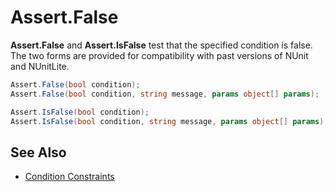 # Assert.False


**Assert.False** and **Assert.IsFalse** test that the specified condition is false.
The two forms are provided for compatibility with past versions of NUnit and
NUnitLite.

```csharp
Assert.False(bool condition);
Assert.False(bool condition, string message, params object[] params);

Assert.IsFalse(bool condition);
Assert.IsFalse(bool condition, string message, params object[] params);
```

## See Also
 * [Condition Constraints](xref:constraints#condition-constraints)
